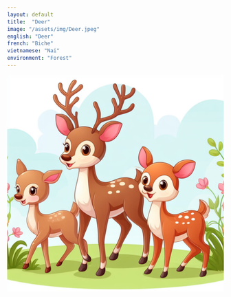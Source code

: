 ```yaml
---
layout: default
title:  "Deer"
image: "/assets/img/Deer.jpeg"
english: "Deer"
french: "Biche"
vietnamese: "Nai"
environment: "Forest"
---
```


![Deer](/assets/img/Deer.jpeg)